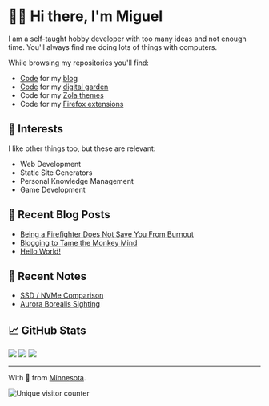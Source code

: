 # 🙋‍♂️ Hi there, I'm Miguel

<!-- - 🔭 Currently working on … the [One HTML Page Challenge](https://github.com/semanticdata/one-html-page-challenge). -->
<!-- - 🌱 Currently learning … [web development](https://github.com/semanticdata/miguelpimentel.do). -->
<!-- - 👯 Looking to collaborate on … any of your interesting projects. -->
<!-- - 🤔 Looking for help … learning [Godot](https://godotengine.org/) and simple video game design. -->
<!-- - 💬 Ask me about … public infrastructure and fire science. -->
<!-- - 🎧 Listening to … [K.Flay](https://en.wikipedia.org/wiki/K.Flay), [Gin Wigmore](https://en.wikipedia.org/wiki/Gin_Wigmore), and [Arkells](https://en.wikipedia.org/wiki/Arkells). -->
<!-- - 📫 You can reach me via … [email](mailto:contact@miguelpimentel.do) or [Discord](https://discord.com/users/244318363734507520). -->

I am a self-taught hobby developer with too many ideas and not enough time. You'll always find me doing lots of things with computers.

While browsing my repositories you'll find:

- [Code](https://github.com/semanticdata/miguelpimentel.do/blob/main/README.md) for my [blog](https://miguelpimentel.do/)
- [Code](https://github.com/semanticdata/forgetful-notes/blob/main/README.md) for my [digital garden](https://forgetfulnotes.com/)
- Code for my [Zola themes](https://github.com/semanticdata?tab=repositories&q=zola-theme&type=template&language=&sort=name)
- Code for my [Firefox extensions](https://github.com/semanticdata?tab=repositories&q=firefox&type=public&language=&sort=name)

## 🧡 Interests

I like other things too, but these are relevant:

- Web Development
- Static Site Generators
- Personal Knowledge Management
- Game Development

## 📝 Recent Blog Posts

<!-- BLOG-POST-LIST:START -->
- [Being a Firefighter Does Not Save You From Burnout](https://miguelpimentel.do/on-burning-out/)
- [Blogging to Tame the Monkey Mind](https://miguelpimentel.do/monkey-mind/)
- [Hello World!](https://miguelpimentel.do/hello-world/)<!-- BLOG-POST-LIST:END -->

## 📓 Recent Notes

<!-- NOTES:START -->
- [SSD / NVMe Comparison](https://miguelpimentel.do/ssd-nvme-comparison/)
- [Aurora Borealis Sighting](https://miguelpimentel.do/aurora-borealis/)<!-- NOTES:END -->

<!-- ## 🧪 Test Feed -->

<!-- TUTORIALS:START -->
<!-- TUTORIALS:END -->

## 📈 GitHub Stats

<img height=auto src="https://streak-stats.demolab.com?user=semanticdata&theme=material-palenight&mode=weekly&hide_longest_streak=false&border_radius=6" />
<img height=auto src="https://github-readme-stats.vercel.app/api?username=semanticdata&show_icons=true&theme=material-palenight&hide_rank=true&border_radius=6" />
<img height=auto src="https://github-readme-stats.vercel.app/api/top-langs/?username=semanticdata&hide=markdown&layout=compact&theme=material-palenight" />

<hr />
<p>With 💜 from <a href="https://www.instagram.com/reel/BVRFeF8h2m3/" target="_blank">Minne</a><a href="https://www.instagram.com/reel/Bhl7n_oH1av/" target="_blank">sota</a>.</p>
<img src="https://img.shields.io/endpoint?url=https%3A%2F%2Fhits.dwyl.com%2Fsemanticdata%2Fsemanticdata.json&label=Visitors&color=palepink" alt="Unique visitor counter" />
